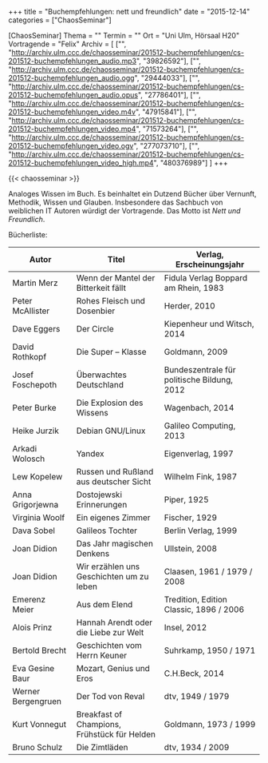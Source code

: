 +++
title = "Buchempfehlungen: nett und freundlich"
date = "2015-12-14"
categories = ["ChaosSeminar"]

[ChaosSeminar]
Thema = ""
Termin = ""
Ort = "Uni Ulm, Hörsaal H20"
Vortragende = "Felix"
Archiv = [
	["", "http://archiv.ulm.ccc.de/chaosseminar/201512-buchempfehlungen/cs-201512-buchempfehlungen_audio.mp3", "39826592"],
	["", "http://archiv.ulm.ccc.de/chaosseminar/201512-buchempfehlungen/cs-201512-buchempfehlungen_audio.ogg", "29444033"],
	["", "http://archiv.ulm.ccc.de/chaosseminar/201512-buchempfehlungen/cs-201512-buchempfehlungen_audio.opus", "27786401"],
	["", "http://archiv.ulm.ccc.de/chaosseminar/201512-buchempfehlungen/cs-201512-buchempfehlungen_video.m4v", "47915841"],
	["", "http://archiv.ulm.ccc.de/chaosseminar/201512-buchempfehlungen/cs-201512-buchempfehlungen_video.mp4", "71573264"],
	["", "http://archiv.ulm.ccc.de/chaosseminar/201512-buchempfehlungen/cs-201512-buchempfehlungen_video.ogv", "277073710"],
	["", "http://archiv.ulm.ccc.de/chaosseminar/201512-buchempfehlungen/cs-201512-buchempfehlungen_video_high.mp4", "480376989"]
	]
+++

{{< chaosseminar >}}

Analoges Wissen im Buch.  Es beinhaltet ein Dutzend Bücher über
Vernunft, Methodik, Wissen und Glauben.  Insbesondere das Sachbuch von
weiblichen IT Autoren würdigt der Vortragende. Das Motto ist *Nett und Freundlich*.

Bücherliste:

| Autor             | Titel                                   | Verlag, Erscheinungsjahr                |
| ----------------- | --------------------------------------- | --------------------------------------- |
| Martin Merz       | Wenn der Mantel der Bitterkeit fällt    | Fidula Verlag Boppard am Rhein, 1983 |
| Peter McAllister  | Rohes Fleisch und Dosenbier             | Herder, 2010 |
| Dave Eggers       | Der Circle                              | Kiepenheur und Witsch, 2014 |
| David Rothkopf    | Die Super – Klasse                      | Goldmann, 2009 |
| Josef Foschepoth  | Überwachtes Deutschland                 | Bundeszentrale für politische Bildung, 2012 |
| Peter Burke       | Die Explosion des Wissens               | Wagenbach, 2014 |
| Heike Jurzik      | Debian GNU/Linux                        | Galileo Computing, 2013 |
| Arkadi Wolosch    | Yandex                                  | Eigenverlag, 1997 |
| Lew Kopelew       | Russen und Rußland aus deutscher Sicht  | Wilhelm Fink, 1987 |
| Anna Grigorjewna  | Dostojewski Erinnerungen                | Piper, 1925 |
| Virginia Woolf    | Ein eigenes Zimmer                      | Fischer, 1929 |
| Dava Sobel        | Galileos Tochter                        | Berlin Verlag, 1999 |
| Joan Didion       | Das Jahr magischen Denkens              | Ullstein, 2008 |
| Joan Didion       | Wir erzählen uns Geschichten um zu leben| Claasen, 1961 / 1979 / 2008 |
| Emerenz Meier     | Aus dem Elend                           | Tredition, Edition Classic, 1896 / 2006 |
| Alois Prinz       | Hannah Arendt oder die Liebe zur Welt   | Insel, 2012 |
| Bertold Brecht    | Geschichten vom Herrn Keuner            | Suhrkamp, 1950 / 1971 |
| Eva Gesine Baur   | Mozart, Genius und Eros                 | C.H.Beck, 2014 |
| Werner Bergengruen| Der Tod von Reval                       | dtv, 1949 / 1979 |
| Kurt Vonnegut     | Breakfast of Champions, Frühstück für Helden| Goldmann, 1973 / 1999 |
| Bruno Schulz      | Die Zimtläden                           |  dtv, 1934 / 2009 |
